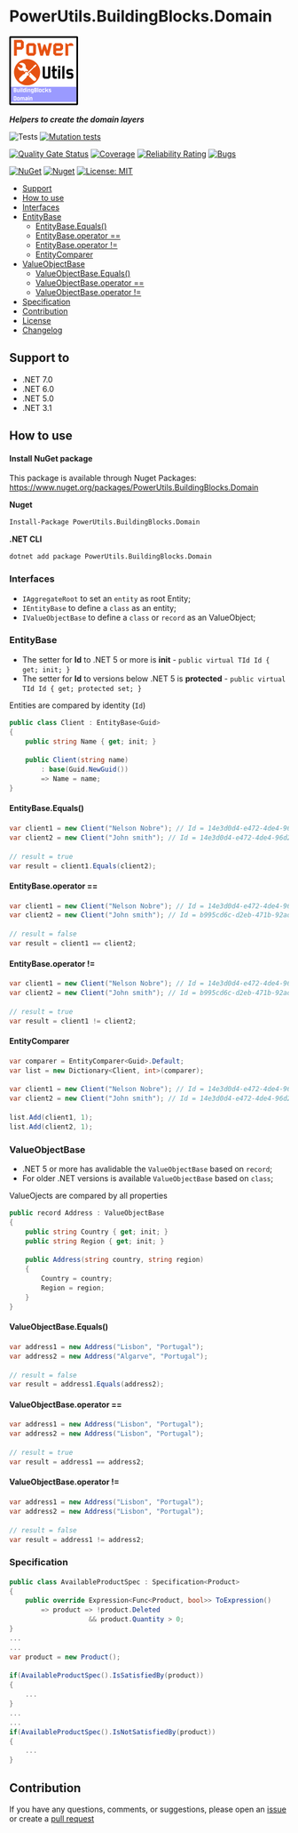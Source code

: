 # PowerUtils.BuildingBlocks.Domain

![Logo](https://raw.githubusercontent.com/TechNobre/PowerUtils.BuildingBlocks.Domain/main/assets/logo/logo_128x128.png)

***Helpers to create the domain layers***

![Tests](https://github.com/TechNobre/PowerUtils.BuildingBlocks.Domain/actions/workflows/tests.yml/badge.svg)
[![Mutation tests](https://img.shields.io/endpoint?style=flat&url=https%3A%2F%2Fbadge-api.stryker-mutator.io%2Fgithub.com%2FTechNobre%2FPowerUtils.BuildingBlocks.Domain%2Fmain)](https://dashboard.stryker-mutator.io/reports/github.com/TechNobre/PowerUtils.BuildingBlocks.Domain/main)

[![Quality Gate Status](https://sonarcloud.io/api/project_badges/measure?project=TechNobre_PowerUtils.BuildingBlocks.Domain&metric=alert_status)](https://sonarcloud.io/summary/new_code?id=TechNobre_PowerUtils.BuildingBlocks.Domain)
[![Coverage](https://sonarcloud.io/api/project_badges/measure?project=TechNobre_PowerUtils.BuildingBlocks.Domain&metric=coverage)](https://sonarcloud.io/summary/new_code?id=TechNobre_PowerUtils.BuildingBlocks.Domain)
[![Reliability Rating](https://sonarcloud.io/api/project_badges/measure?project=TechNobre_PowerUtils.BuildingBlocks.Domain&metric=reliability_rating)](https://sonarcloud.io/summary/new_code?id=TechNobre_PowerUtils.BuildingBlocks.Domain)
[![Bugs](https://sonarcloud.io/api/project_badges/measure?project=TechNobre_PowerUtils.BuildingBlocks.Domain&metric=bugs)](https://sonarcloud.io/summary/new_code?id=TechNobre_PowerUtils.BuildingBlocks.Domain)

[![NuGet](https://img.shields.io/nuget/v/PowerUtils.BuildingBlocks.Domain.svg)](https://www.nuget.org/packages/PowerUtils.BuildingBlocks.Domain)
[![Nuget](https://img.shields.io/nuget/dt/PowerUtils.BuildingBlocks.Domain.svg)](https://www.nuget.org/packages/PowerUtils.BuildingBlocks.Domain)
[![License: MIT](https://img.shields.io/github/license/TechNobre/PowerUtils.BuildingBlocks.Domain.svg)](https://github.com/TechNobre/PowerUtils.BuildingBlocks.Domain/blob/main/LICENSE)


- [Support](#support-to)
- [How to use](#how-to-use)
- [Interfaces](#Interfaces)
- [EntityBase](#EntityBase)
  - [EntityBase.Equals()](#EntityBase.Equals)
  - [EntityBase.operator ==](#EntityBase.EqualityOperator)
  - [EntityBase.operator !=](#EntityBase.InequalityOperator)
  - [EntityComparer](#IEntityBase.EntityComparer)
- [ValueObjectBase](#ValueObjectBase)
  - [ValueObjectBase.Equals()](#ValueObjectBase.Equals)
  - [ValueObjectBase.operator ==](#ValueObjectBase.EqualityOperator)
  - [ValueObjectBase.operator !=](#ValueObjectBase.InequalityOperator)
- [Specification](#Specification)
- [Contribution](#contribution)
- [License](./LICENSE)
- [Changelog](./CHANGELOG.md)



## Support to <a name="support-to"></a>
- .NET 7.0
- .NET 6.0
- .NET 5.0
- .NET 3.1



## How to use <a name="how-to-use"></a>

#### Install NuGet package
This package is available through Nuget Packages: https://www.nuget.org/packages/PowerUtils.BuildingBlocks.Domain

**Nuget**
```bash
Install-Package PowerUtils.BuildingBlocks.Domain
```

**.NET CLI**
```
dotnet add package PowerUtils.BuildingBlocks.Domain
```



### Interfaces <a name="Interfaces"></a>
- `IAggregateRoot` to set an `entity` as root Entity;
- `IEntityBase` to define a `class` as an entity;
- `IValueObjectBase` to define a `class` or `record` as an ValueObject;



### EntityBase <a name="EntityBase"></a>
- The setter for **Id** to .NET 5 or more is **init** - `public virtual TId Id { get; init; }`
- The setter for **Id** to versions below .NET 5 is **protected** - `public virtual TId Id { get; protected set; }`

Entities are compared by identity (`Id`)

```csharp
public class Client : EntityBase<Guid>
{
    public string Name { get; init; }

    public Client(string name)
        : base(Guid.NewGuid())
        => Name = name;
}
```


#### EntityBase.Equals() <a name="EntityBase.Equals"></a>
```csharp
var client1 = new Client("Nelson Nobre"); // Id = 14e3d0d4-e472-4de4-96d2-2992c537c73a
var client2 = new Client("John smith"); // Id = 14e3d0d4-e472-4de4-96d2-2992c537c73a

// result = true
var result = client1.Equals(client2);
```


#### EntityBase.operator == <a name="EntityBase.EqualityOperator"></a>
```csharp
var client1 = new Client("Nelson Nobre"); // Id = 14e3d0d4-e472-4de4-96d2-2992c537c73a
var client2 = new Client("John smith"); // Id = b995cd6c-d2eb-471b-92ad-5c641b90fa82

// result = false
var result = client1 == client2;
```


#### EntityBase.operator != <a name="EntityBase.InequalityOperator"></a>
```csharp
var client1 = new Client("Nelson Nobre"); // Id = 14e3d0d4-e472-4de4-96d2-2992c537c73a
var client2 = new Client("John smith"); // Id = b995cd6c-d2eb-471b-92ad-5c641b90fa82

// result = true
var result = client1 != client2;
```


#### EntityComparer <a name="IEntityBase.EntityComparer"></a>
```csharp
var comparer = EntityComparer<Guid>.Default;
var list = new Dictionary<Client, int>(comparer);

var client1 = new Client("Nelson Nobre"); // Id = 14e3d0d4-e472-4de4-96d2-2992c537c73a
var client2 = new Client("John smith"); // Id = 14e3d0d4-e472-4de4-96d2-2992c537c73a

list.Add(client1, 1);
list.Add(client2, 1);
```



### ValueObjectBase <a name="ValueObjectBase"></a>
- .NET 5 or more has avalidable the `ValueObjectBase` based on `record`;
- For older .NET versions is available `ValueObjectBase` based on `class`;

ValueOjects are compared by all properties

```csharp
public record Address : ValueObjectBase
{
    public string Country { get; init; }
    public string Region { get; init; }

    public Address(string country, string region)
    {
        Country = country;
        Region = region;
    }
}
```


#### ValueObjectBase.Equals() <a name="ValueObjectBase.Equals"></a>
```csharp
var address1 = new Address("Lisbon", "Portugal");
var address2 = new Address("Algarve", "Portugal");

// result = false
var result = address1.Equals(address2);
```


#### ValueObjectBase.operator == <a name="ValueObjectBase.EqualityOperator"></a>
```csharp
var address1 = new Address("Lisbon", "Portugal");
var address2 = new Address("Lisbon", "Portugal");

// result = true
var result = address1 == address2;
```


#### ValueObjectBase.operator != <a name="ValueObjectBase.InequalityOperator"></a>
```csharp
var address1 = new Address("Lisbon", "Portugal");
var address2 = new Address("Lisbon", "Portugal");

// result = false
var result = address1 != address2;
```



### Specification <a name="Specification"></a>
```csharp
public class AvailableProductSpec : Specification<Product>
{
    public override Expression<Func<Product, bool>> ToExpression()
        => product => !product.Deleted
                    && product.Quantity > 0;
}
...
...
var product = new Product();

if(AvailableProductSpec().IsSatisfiedBy(product))
{
    ...
}
...
...
if(AvailableProductSpec().IsNotSatisfiedBy(product))
{
    ...
}
```



## Contribution<a name="contribution"></a>

If you have any questions, comments, or suggestions, please open an [issue](https://github.com/TechNobre/PowerUtils.BuildingBlocks.Domain/issues/new/choose) or create a [pull request](https://github.com/TechNobre/PowerUtils.BuildingBlocks.Domain/compare)